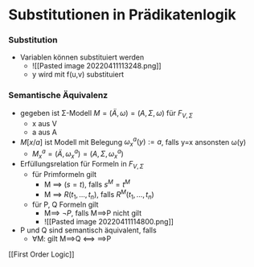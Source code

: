 # Substitutionen in Prädikatenlogik
### Substitution
+ Variablen können substituiert werden
	+ ![[Pasted image 20220411113248.png]]
	+ y wird mit f(u,v) substituiert

### Semantische Äquivalenz
+ gegeben ist Σ-Modell $M=(Ä,ω)=(A,Σ,ω)$ für $F_{V,Σ}$
	+  x aus V
	+  a aus A
+  $M[x/a]$ ist Modell mit Belegung $ω_x^a(y):=a$, falls y=x ansonsten ω(y)
	+  $M^a_x=(Ä,ω_x^a)=(A,Σ,ω_x^a)$
+  Erfüllungsrelation für Formeln in $F_{V,Σ}$
	+  für Primformeln gilt
		+  M ==> $(s=t)$, falls $s^M=t^M$
		+  M ==> $R(t_1,...,t_n)$, falls $R^M(t_1,...,t_n)$
	+  für P, Q Formeln gilt
		+  M==> $¬P$, falls M==>P nicht gilt
		+ ![[Pasted image 20220411114800.png]]
+  P und Q sind semantisch äquivalent, falls
	+ ∀M: gilt M==>Q <==> ==>P


[[First Order Logic]]